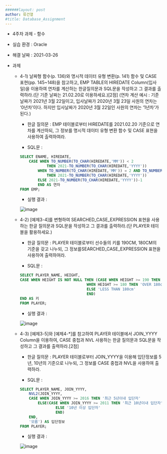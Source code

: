 ```yaml
---
######layout: post
author: 류건열
#title: Database_Assignment
---
```



- 4주차 과제 - 함수
- 실습 환경 : Oracle
- 해결 날짜 : 2021-03-26

- 과제
    - 4-1) 날짜형 함수(p. 136)와 명시적 데이터 유형 변환(p. 141) 함수 및 CASE 표현(pp. 145~148)을 참고하고, EMP TABLE의 HIREDATE Column(입사일)을 이용하여 연차를 계산하는 한글질의문과 SQL문을 작성하고 그 결과를 출력하라.(단 기준 날짜는 21.02.20로 이용하세요.)[2점] (연차 계산 예시 : 기준날짜가 2021년 3월 22일이고, 입사날짜가 2020년 3월 23일 사원의 연차는 ‘0년차’이다. 하지만 입사날짜가 2020년 3월 22일인 사원의 연차는 ‘1년차‘가 된다.)
        
        - 한글 질의문 : EMP 테이블로부터 HIREDATE를 2021.02.20 기준으로 연차를 계산하되, 그 정보를 명시적 데이터 유형 변환 함수 및 CASE 표현을 사용하여 출력하여라.

        - SQL문 :     

        ```sql
        SELECT ENAME, HIREDATE,
            CASE WHEN TO_NUMBER(TO_CHAR(HIREDATE,'MM')) < 2 
                    THEN 2021-TO_NUMBER(TO_CHAR(HIREDATE,'YYYY'))
                WHEN TO_NUMBER(TO_CHAR(HIREDATE,'MM')) = 2 AND TO_NUMBER(TO_CHAR(HIREDATE,'DD')) <= 20 
                    THEN 2021-TO_NUMBER(TO_CHAR(HIREDATE,'YYYY'))
                ELSE 2021-TO_NUMBER(TO_CHAR(HIREDATE,'YYYY'))-1
                END AS 연차
        FROM EMP;
        ```

        - 실행 결과 : 

        ![image](https://user-images.githubusercontent.com/34560965/115105896-aeb8e700-9f9c-11eb-9688-3569d86d31fc.png)

    - 4-2) [예제3-4]를 변형하여 SEARCHED_CASE_EXPRESSION 표현을 사용하는 한글 질의문과 SQL문을 작성하고 그 결과를 출력하라.(단 PLAYER 테이블을 활용하세요.)

        - 한글 질의문 : PLAYER 테이블로부터 선수들의 키를 190CM, 180CM의 기준을 갖고 나누되, 그 정보를SEARCHED_CASE_EXPRESSION 표현을 사용하여 출력하여라.

        - SQL문 : 

        ```sql
        SELECT PLAYER_NAME, HEIGHT,
        CASE WHEN HEIGHT IS NOT NULL THEN (CASE WHEN HEIGHT >= 190 THEN 'OVER 190cm'
                                      WHEN HEIGHT >= 180 THEN 'OVER 180cm'
                                      ELSE 'LESS THAN 180cm'
                                      END)
        END AS 키
        FROM PLAYER;
        ```

        - 실행 결과 : 

        ![image](https://user-images.githubusercontent.com/34560965/115105922-c42e1100-9f9c-11eb-96b7-484d219232bd.png)

    - 4-3) [예제3-5]와 [예제4-*]를 참고하여 PLAYER 테이블에서 JOIN_YYYY Column을 이용하여, CASE 중첩과 NVL 사용하는 한글 질의문과 SQL문을 작성하고 그 결과를 출력하라.[2점]

        - 한글 질의문 : PLAYER 테이블로부터 JOIN_YYYY을 이용해 입단정보를 5년, 10년의 기준으로 나누되, 그 정보를 CASE 중첩과 NVL을 사용하여 출력하라.

        - SQL문 : 

        ```sql
        SELECT PLAYER_NAME, JOIN_YYYY,
            NVL2(JOIN_YYYY,
            CASE WHEN JOIN_YYYY >= 2016 THEN '최근 5년이내 입단자'
                ELSE(CASE WHEN JOIN_YYYY >= 2011 THEN '최근 10년이내 입단자'
                        ELSE '10년 이상 입단자'
                        END)
            END,
            '모름') AS 입단정보
        FROM PLAYER;
        ```

        - 실행 결과 : 

        ![image](https://user-images.githubusercontent.com/34560965/115105947-dc9e2b80-9f9c-11eb-91df-811047a6f4ef.png)